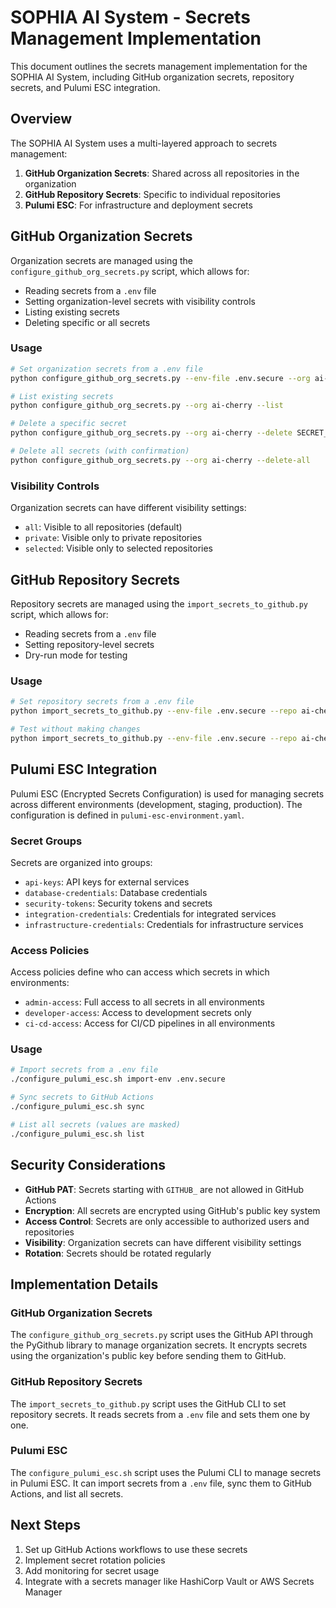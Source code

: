 # SOPHIA AI System - Secrets Management Implementation

This document outlines the secrets management implementation for the SOPHIA AI System, including GitHub organization secrets, repository secrets, and Pulumi ESC integration.

## Overview

The SOPHIA AI System uses a multi-layered approach to secrets management:

1. **GitHub Organization Secrets**: Shared across all repositories in the organization
2. **GitHub Repository Secrets**: Specific to individual repositories
3. **Pulumi ESC**: For infrastructure and deployment secrets

## GitHub Organization Secrets

Organization secrets are managed using the `configure_github_org_secrets.py` script, which allows for:

- Reading secrets from a `.env` file
- Setting organization-level secrets with visibility controls
- Listing existing secrets
- Deleting specific or all secrets

### Usage

```bash
# Set organization secrets from a .env file
python configure_github_org_secrets.py --env-file .env.secure --org ai-cherry

# List existing secrets
python configure_github_org_secrets.py --org ai-cherry --list

# Delete a specific secret
python configure_github_org_secrets.py --org ai-cherry --delete SECRET_NAME

# Delete all secrets (with confirmation)
python configure_github_org_secrets.py --org ai-cherry --delete-all
```

### Visibility Controls

Organization secrets can have different visibility settings:

- `all`: Visible to all repositories (default)
- `private`: Visible only to private repositories
- `selected`: Visible only to selected repositories

## GitHub Repository Secrets

Repository secrets are managed using the `import_secrets_to_github.py` script, which allows for:

- Reading secrets from a `.env` file
- Setting repository-level secrets
- Dry-run mode for testing

### Usage

```bash
# Set repository secrets from a .env file
python import_secrets_to_github.py --env-file .env.secure --repo ai-cherry/sophia

# Test without making changes
python import_secrets_to_github.py --env-file .env.secure --repo ai-cherry/sophia --dry-run
```

## Pulumi ESC Integration

Pulumi ESC (Encrypted Secrets Configuration) is used for managing secrets across different environments (development, staging, production). The configuration is defined in `pulumi-esc-environment.yaml`.

### Secret Groups

Secrets are organized into groups:

- `api-keys`: API keys for external services
- `database-credentials`: Database credentials
- `security-tokens`: Security tokens and secrets
- `integration-credentials`: Credentials for integrated services
- `infrastructure-credentials`: Credentials for infrastructure services

### Access Policies

Access policies define who can access which secrets in which environments:

- `admin-access`: Full access to all secrets in all environments
- `developer-access`: Access to development secrets only
- `ci-cd-access`: Access for CI/CD pipelines in all environments

### Usage

```bash
# Import secrets from a .env file
./configure_pulumi_esc.sh import-env .env.secure

# Sync secrets to GitHub Actions
./configure_pulumi_esc.sh sync

# List all secrets (values are masked)
./configure_pulumi_esc.sh list
```

## Security Considerations

- **GitHub PAT**: Secrets starting with `GITHUB_` are not allowed in GitHub Actions
- **Encryption**: All secrets are encrypted using GitHub's public key system
- **Access Control**: Secrets are only accessible to authorized users and repositories
- **Visibility**: Organization secrets can have different visibility settings
- **Rotation**: Secrets should be rotated regularly

## Implementation Details

### GitHub Organization Secrets

The `configure_github_org_secrets.py` script uses the GitHub API through the PyGithub library to manage organization secrets. It encrypts secrets using the organization's public key before sending them to GitHub.

### GitHub Repository Secrets

The `import_secrets_to_github.py` script uses the GitHub CLI to set repository secrets. It reads secrets from a `.env` file and sets them one by one.

### Pulumi ESC

The `configure_pulumi_esc.sh` script uses the Pulumi CLI to manage secrets in Pulumi ESC. It can import secrets from a `.env` file, sync them to GitHub Actions, and list all secrets.

## Next Steps

1. Set up GitHub Actions workflows to use these secrets
2. Implement secret rotation policies
3. Add monitoring for secret usage
4. Integrate with a secrets manager like HashiCorp Vault or AWS Secrets Manager
